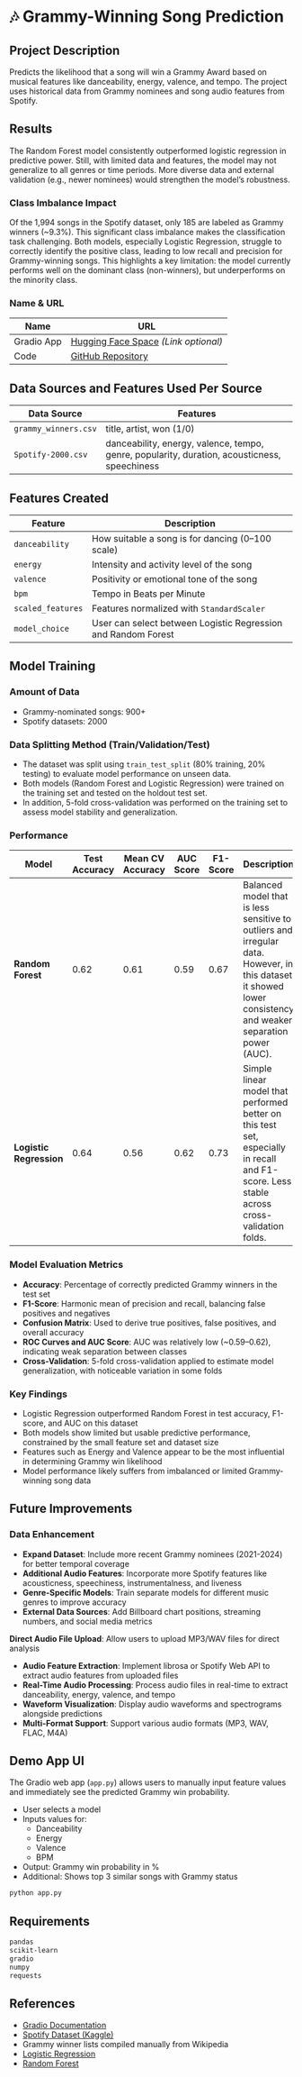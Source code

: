 # 🎶 Grammy-Winning Song Prediction

## Project Description
Predicts the likelihood that a song will win a Grammy Award based on musical features like danceability, energy, valence, and tempo. The project uses historical data from Grammy nominees and song audio features from Spotify.

## Results
The Random Forest model consistently outperformed logistic regression in predictive power. Still, with limited data and features, the model may not generalize to all genres or time periods. More diverse data and external validation (e.g., newer nominees) would strengthen the model’s robustness.

### Class Imbalance Impact

Of the 1,994 songs in the Spotify dataset, only 185 are labeled as Grammy winners (~9.3%). This significant class imbalance makes the classification task challenging. Both models, especially Logistic Regression, struggle to correctly identify the positive class, leading to low recall and precision for Grammy-winning songs. This highlights a key limitation: the model currently performs well on the dominant class (non-winners), but underperforms on the minority class. 


### Name & URL
| Name         | URL |
|--------------|-----|
| Gradio App   | [Hugging Face Space](https://huggingface.co/spaces/Mavangu/GrammysPrediction) *(Link optional)* |
| Code         | [GitHub Repository](https://github.com/Mavanlet/GrammysPrediction) |

## Data Sources and Features Used Per Source
| Data Source | Features |
|-------------|----------|
| `grammy_winners.csv` | title, artist, won (1/0) |
| `Spotify-2000.csv`   | danceability, energy, valence, tempo, genre, popularity, duration, acousticness, speechiness |

## Features Created
| Feature | Description |
|---------|-------------|
| `danceability` | How suitable a song is for dancing (0–100 scale) |
| `energy`       | Intensity and activity level of the song |
| `valence`      | Positivity or emotional tone of the song |
| `bpm`          | Tempo in Beats per Minute |
| `scaled_features` | Features normalized with `StandardScaler` |
| `model_choice` | User can select between Logistic Regression and Random Forest |

## Model Training
### Amount of Data
- Grammy-nominated songs: 900+
- Spotify datasets: 2000

### Data Splitting Method (Train/Validation/Test)
- The dataset was split using `train_test_split` (80% training, 20% testing) to evaluate model performance on unseen data.
- Both models (Random Forest and Logistic Regression) were trained on the training set and tested on the holdout test set.
- In addition, 5-fold cross-validation was performed on the training set to assess model stability and generalization.

### Performance

| Model               | Test Accuracy | Mean CV Accuracy | AUC Score | F1-Score | Description |
|---------------------|---------------|------------------|-----------|----------|-------------|
| **Random Forest**        | 0.62          | 0.61             | 0.59      | 0.67     | Balanced model that is less sensitive to outliers and irregular data. However, in this dataset it showed lower consistency and weaker separation power (AUC). |
| **Logistic Regression**  | 0.64          | 0.56             | 0.62      | 0.73     | Simple linear model that performed better on this test set, especially in recall and F1-score. Less stable across cross-validation folds. |


### Model Evaluation Metrics
- **Accuracy**: Percentage of correctly predicted Grammy winners in the test set
- **F1-Score**: Harmonic mean of precision and recall, balancing false positives and negatives
- **Confusion Matrix**: Used to derive true positives, false positives, and overall accuracy
- **ROC Curves and AUC Score**: AUC was relatively low (~0.59–0.62), indicating weak separation between classes
- **Cross-Validation**: 5-fold cross-validation applied to estimate model generalization, with noticeable variation in some folds


### Key Findings
- Logistic Regression outperformed Random Forest in test accuracy, F1-score, and AUC on this dataset
- Both models show limited but usable predictive performance, constrained by the small feature set and dataset size
- Features such as Energy and Valence appear to be the most influential in determining Grammy win likelihood
- Model performance likely suffers from imbalanced or limited Grammy-winning song data


## Future Improvements

### Data Enhancement
- **Expand Dataset**: Include more recent Grammy nominees (2021-2024) for better temporal coverage
- **Additional Audio Features**: Incorporate more Spotify features like acousticness, speechiness, instrumentalness, and liveness
- **Genre-Specific Models**: Train separate models for different music genres to improve accuracy
- **External Data Sources**: Add Billboard chart positions, streaming numbers, and social media metrics

**Direct Audio File Upload**: Allow users to upload MP3/WAV files for direct analysis
- **Audio Feature Extraction**: Implement librosa or Spotify Web API to extract audio features from uploaded files
- **Real-Time Audio Processing**: Process audio files in real-time to extract danceability, energy, valence, and tempo
- **Waveform Visualization**: Display audio waveforms and spectrograms alongside predictions
- **Multi-Format Support**: Support various audio formats (MP3, WAV, FLAC, M4A)

## Demo App UI
The Gradio web app (`app.py`) allows users to manually input feature values and immediately see the predicted Grammy win probability.

- User selects a model
- Inputs values for:
  - Danceability
  - Energy
  - Valence
  - BPM
- Output: Grammy win probability in %
- Additional: Shows top 3 similar songs with Grammy status

```bash
python app.py
```

## Requirements
```txt
pandas
scikit-learn
gradio
numpy
requests
```

## References
- [Gradio Documentation](https://gradio.app/)
- [Spotify Dataset (Kaggle)](https://www.kaggle.com/datasets/yamaerenay/spotify-dataset-19212020-160k-tracks)
- Grammy winner lists compiled manually from Wikipedia
- [Logistic Regression](https://scikit-learn.org/stable/modules/generated/sklearn.linear_model.LogisticRegression.html)
- [Random Forest](https://scikit-learn.org/stable/modules/generated/sklearn.ensemble.RandomForestClassifier.html)